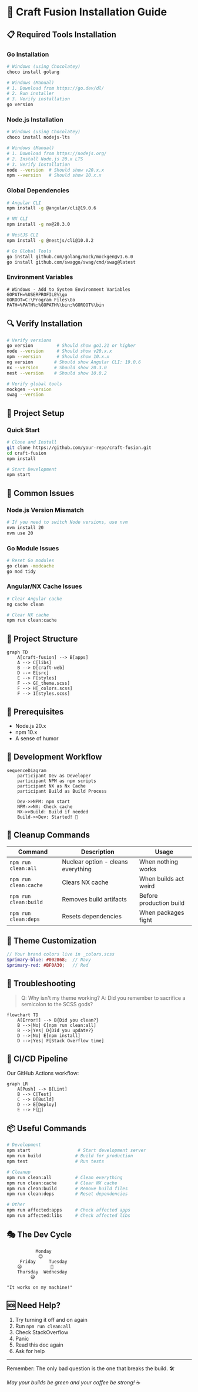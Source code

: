 # 🚀 Craft Fusion Installation Guide

## 📋 Required Tools Installation

### Go Installation
```bash
# Windows (using Chocolatey)
choco install golang

# Windows (Manual)
# 1. Download from https://go.dev/dl/
# 2. Run installer
# 3. Verify installation
go version
```

### Node.js Installation
```bash
# Windows (using Chocolatey)
choco install nodejs-lts

# Windows (Manual)
# 1. Download from https://nodejs.org/
# 2. Install Node.js 20.x LTS
# 3. Verify installation
node --version  # Should show v20.x.x
npm --version   # Should show 10.x.x
```

### Global Dependencies

```bash
# Angular CLI
npm install -g @angular/cli@19.0.6

# NX CLI
npm install -g nx@20.3.0

# NestJS CLI
npm install -g @nestjs/cli@10.0.2

# Go Global Tools
go install github.com/golang/mock/mockgen@v1.6.0
go install github.com/swaggo/swag/cmd/swag@latest
```

### Environment Variables

```batch
# Windows - Add to System Environment Variables
GOPATH=%USERPROFILE%\go
GOROOT=C:\Program Files\Go
PATH=%PATH%;%GOPATH%\bin;%GOROOT%\bin
```

## 🔍 Verify Installation

```bash
# Verify versions
go version         # Should show go1.21 or higher
node --version     # Should show v20.x.x
npm --version      # Should show 10.x.x
ng version        # Should show Angular CLI: 19.0.6
nx --version      # Should show 20.3.0
nest --version    # Should show 10.0.2

# Verify global tools
mockgen --version
swag --version
```

## 🚀 Project Setup

### Quick Start

```bash
# Clone and Install
git clone https://github.com/your-repo/craft-fusion.git
cd craft-fusion
npm install

# Start Development
npm start
```

## 🎯 Common Issues

### Node.js Version Mismatch
```bash
# If you need to switch Node versions, use nvm
nvm install 20
nvm use 20
```

### Go Module Issues
```bash
# Reset Go modules
go clean -modcache
go mod tidy
```

### Angular/NX Cache Issues
```bash
# Clear Angular cache
ng cache clean

# Clear NX cache
npm run clean:cache
```

## 🎨 Project Structure

```mermaid
graph TD
    A[craft-fusion] --> B[apps]
    A --> C[libs]
    B --> D[craft-web]
    D --> E[src]
    E --> F[styles]
    F --> G[_theme.scss]
    F --> H[_colors.scss]
    F --> I[styles.scss]
```

## 🧰 Prerequisites

- Node.js 20.x
- npm 10.x
- A sense of humor

## 🔄 Development Workflow

```mermaid
sequenceDiagram
    participant Dev as Developer
    participant NPM as npm scripts
    participant NX as Nx Cache
    participant Build as Build Process
    
    Dev->>NPM: npm start
    NPM->>NX: Check cache
    NX->>Build: Build if needed
    Build->>Dev: Started! 🎉
```

## 🧹 Cleanup Commands

| Command | Description | Usage |
|---------|-------------|-------|
| `npm run clean:all` | Nuclear option - cleans everything | When nothing works |
| `npm run clean:cache` | Clears NX cache | When builds act weird |
| `npm run clean:build` | Removes build artifacts | Before production build |
| `npm run clean:deps` | Resets dependencies | When packages fight |

## 🎨 Theme Customization

```scss
// Your brand colors live in _colors.scss
$primary-blue: #002868;  // Navy
$primary-red: #BF0A30;   // Red
```

## 🐛 Troubleshooting

> Q: Why isn't my theme working?
> A: Did you remember to sacrifice a semicolon to the SCSS gods?

```mermaid
flowchart TD
    A[Error!] --> B{Did you clean?}
    B -->|No| C[npm run clean:all]
    B -->|Yes| D{Did you update?}
    D -->|No| E[npm install]
    D -->|Yes| F[Stack Overflow time]
```

## 🚀 CI/CD Pipeline

Our GitHub Actions workflow:

```mermaid
graph LR
    A[Push] --> B[Lint]
    B --> C[Test]
    C --> D[Build]
    D --> E[Deploy]
    E --> F[🎉]
```

## 📦 Useful Commands

```bash
# Development
npm start                  # Start development server
npm run build             # Build for production
npm test                  # Run tests

# Cleanup
npm run clean:all         # Clean everything
npm run clean:cache       # Clear NX cache
npm run clean:build       # Remove build files
npm run clean:deps        # Reset dependencies

# Other
npm run affected:apps     # Check affected apps
npm run affected:libs     # Check affected libs
```

## 🎭 The Dev Cycle

```
           Monday
            😊
     Friday     Tuesday
    😫           🤔
    Thursday  Wednesday
         😅

"It works on my machine!"
```

## 🆘 Need Help?

1. Try turning it off and on again
2. Run `npm run clean:all`
3. Check StackOverflow
4. Panic
5. Read this doc again
6. Ask for help

---

Remember: The only bad question is the one that breaks the build. 🛠️

*May your builds be green and your coffee be strong!* ☕
